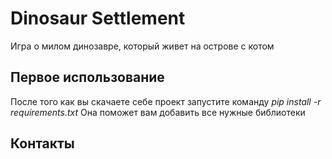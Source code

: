 # **Dinosaur Settlement**
Игра о милом динозавре, который живет на острове с котом 
## **Первое использование** 
После того как вы скачаете себе проект запустите команду *pip install -r requirements.txt* 
Она поможет вам добавить все нужные библиотеки
## Контакты
